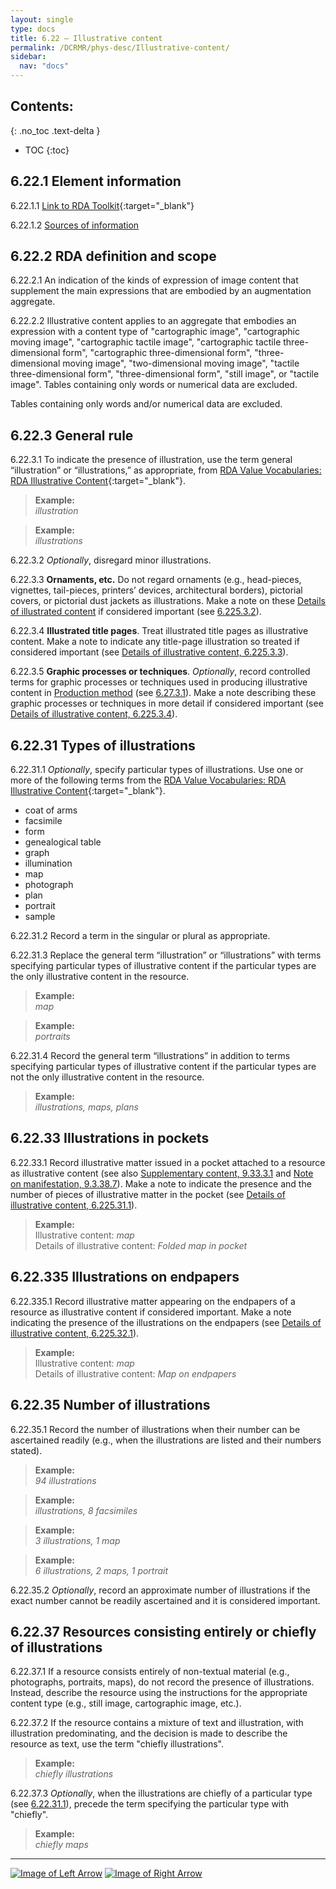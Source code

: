 ```yaml
---
layout: single
type: docs
title: 6.22 — Illustrative content
permalink: /DCRMR/phys-desc/Illustrative-content/
sidebar:
  nav: "docs"
---
```


## Contents:
{: .no_toc .text-delta }

- TOC
{:toc}

## 6.22.1 Element information

<a name="6.22.1.1">6.22.1.1</a> [Link to RDA Toolkit](https://access.rdatoolkit.org/Content?externalId=en-US_ala-126a56dc-d07f-34bf-9e42-0bfa48a3e574){:target="_blank"}

<a name="6.22.1.2">6.22.1.2</a> [Sources of information](/DCRMR/phys-desc/#6011-sources-of-information) 

## 6.22.2 RDA definition and scope

<a name="6.22.2.1">6.22.2.1</a> An indication of the kinds of expression of image content that supplement the main expressions that are embodied by an augmentation aggregate.  

<a name="6.22.2.2">6.22.2.2</a> Illustrative content applies to an aggregate that embodies an expression with a content type of "cartographic image", "cartographic moving image", "cartographic tactile image", "cartographic tactile three-dimensional form", "cartographic three-dimensional form", "three-dimensional moving image", "two-dimensional moving image", "tactile three-dimensional form", "three-dimensional form", "still image", or "tactile image". Tables containing only words or numerical data are excluded.

Tables containing only words and/or numerical data are excluded.

## 6.22.3 General rule

<a name="6.22.3.1">6.22.3.1</a> To indicate the presence of illustration, use the term general “illustration” or “illustrations,” as appropriate, from [RDA Value Vocabularies: RDA Illustrative Content](http://www.rdaregistry.info/termList/IllusContent/){:target="_blank"}.

>**Example:**  
><CITE>illustration</CITE>   

>**Example:**  
><CITE>illustrations</CITE>

<a name="6.22.3.2">6.22.3.2</a> *Optionally*, disregard minor illustrations.

<a name="6.22.3.3">6.22.3.3</a> **Ornaments, etc.** Do not regard ornaments (e.g., head-pieces, vignettes, tail-pieces, printers’ devices, architectural borders), pictorial covers, or pictorial dust jackets as illustrations. Make a note on these [Details of illustrated content](/DCRMR/phys-desc/Details-of-illustrative-content/) if considered important (see [6.225.3.2](/DCRMR/phys-desc/Details-of-illustrative-content/#6.225.3.2)). 

<a name="6.22.3.4">6.22.3.4</a> **Illustrated title pages**. Treat illustrated title pages as illustrative content.  Make a note to indicate any title-page illustration so treated if considered important (see [Details of illustrative content, 6.225.3.3](/DCRMR/phys-desc/Details-of-illustrative-content/#6.225.3.3)).

<a name="6.22.3.5">6.22.3.5</a> **Graphic processes or techniques**. *Optionally*, record controlled terms for graphic processes or techniques used in producing illustrative content in [Production method](/DCRMR/phys-desc/Production-method/) (see [6.27.3.1](/DCRMR/phys-desc/Production-method/#6.27.3.1)). Make a note describing these graphic processes or techniques in more detail if considered important (see [Details of illustrative content, 6.225.3.4](/DCRMR/phys-desc/Details-of-illustrative-content/#6.225.3.4)). 

## 6.22.31 Types of illustrations 

<a name="6.22.31.1">6.22.31.1</a> *Optionally*, specify particular types of illustrations. Use one or more of the following terms from the [RDA Value Vocabularies: RDA Illustrative Content](http://www.rdaregistry.info/termList/IllusContent/){:target="_blank"}.  

+ coat of arms  
+ facsimile  
+ form  
+ genealogical table  
+ graph  
+ illumination  
+ map  
+ photograph  
+ plan  
+ portrait  
+ sample  

<a name="6.22.31.2">6.22.31.2</a> Record a term in the singular or plural as appropriate.

<a name="6.22.31.3">6.22.31.3</a> Replace the general term “illustration” or “illustrations” with terms specifying particular types of illustrative content if the particular types are the only illustrative content in the resource.

>**Example:**    
><CITE>map</CITE>  

>**Example:**  
><CITE>portraits</CITE>

<a name="6.22.31.4">6.22.31.4</a>  Record the general term “illustrations” in addition to terms specifying particular types of illustrative content if the particular types are not the only illustrative content in the resource.

>**Example:**  
><CITE>illustrations, maps, plans</CITE>   

## 6.22.33 Illustrations in pockets

<a name="6.22.33.1">6.22.33.1</a> Record illustrative matter issued in a pocket attached to a resource as illustrative content (see also [Supplementary content, 9.33.3.1](/DCRMR/additional-notes/Supplementary-content/#9.33.3.1) and [Note on manifestation, 9.3.38.7](/DCRMR/additional-notes/Note-on-manifestation/#9.3.38.7)). Make a note to indicate the presence and the number of pieces of illustrative matter in the pocket (see [Details of illustrative content, 6.225.31.1](/DCRMR/phys-desc/Details-of-illustrative-content/#6.225.31.1)).  

>**Example:**  
>Illustrative content: <CITE>map</CITE>  
>Details of illustrative content: <CITE>Folded map in pocket</CITE>

## 6.22.335 Illustrations on endpapers

<a name="6.22.335.1">6.22.335.1</a> Record illustrative matter appearing on the endpapers of a resource as illustrative content if considered important. Make a note indicating  the presence of the illustrations on the endpapers (see [Details of illustrative content, 6.225.32.1](/DCRMR/phys-desc/Details-of-illustrative-content/#6.225.32.1)).  

>**Example:**  
>Illustrative content: <CITE>map</CITE>  
>Details of illustrative content: <CITE>Map on endpapers</CITE>

## 6.22.35 Number of illustrations

<a name="6.22.35.1">6.22.35.1</a> Record the number of illustrations when their number can be ascertained readily (e.g., when the illustrations are listed and their numbers stated).  

>**Example:**  
><CITE>94 illustrations</CITE>

>**Example:**  
><CITE>illustrations, 8 facsimiles</CITE> 

>**Example:**  
><CITE>3 illustrations, 1 map</CITE>  

>**Example:**  
><CITE>6 illustrations, 2 maps, 1 portrait</CITE>

<a name="6.22.35.2">6.22.35.2</a> *Optionally*, record an approximate number of illustrations if the exact number cannot be readily ascertained and it is considered important.

## 6.22.37 Resources consisting entirely or chiefly of illustrations

<a name="6.22.37.1">6.22.37.1</a> If a resource consists entirely of non-textual material (e.g., photographs, portraits, maps), do not record the presence of illustrations. Instead, describe the resource using the instructions for the appropriate content type (e.g., still image, cartographic image, etc.).

<a name="6.22.37.2">6.22.37.2</a> If the resource contains a mixture of text and illustration, with illustration predominating,  and the decision is made to describe the resource as text, use the term "chiefly illustrations". 

>**Example:**  
> <CITE>chiefly illustrations</CITE>

<a name="6.22.37.3">6.22.37.3</a> *Optionally*, when the illustrations are chiefly of a particular type (see [6.22.31.1](/DCRMR/phys-desc/Illustrative-content/#6.22.31.1)), precede the term specifying the particular type with "chiefly".  

>**Example:**  
> <CITE>chiefly maps</CITE>  

---

[![Image of Left Arrow](https://rbms-bsc.github.io/DCRMR/assets/pictures/navigation/Arrow_Left.png "6.215 — Note on extent of manifestation")](/DCRMR/phys-desc/Note-on-extent-of-manifestation/) [![Image of Right Arrow](https://rbms-bsc.github.io/DCRMR/assets/pictures/navigation/Arrow_Right.png "6.225 — Details of illustrative content")](/DCRMR/phys-desc/Details-of-illustrative-content/)

